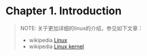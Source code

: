 # Chapter 1. Introduction

> NOTE: 关于更加详细的linux的介绍，参见如下文章：
>
> - wikipedia [Linux](https://en.wikipedia.org/wiki/Linux)
> - wikipedia [Linux kernel](https://en.wikipedia.org/wiki/Linux_kernel)

